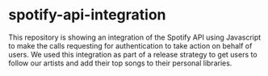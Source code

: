 # spotify-api-integration
This repository is showing an integration of the Spotify API using Javascript to make the calls requesting for authentication to take action on behalf of users. We used this integration as part of a release strategy to get users to follow our artists and add their top songs to their personal libraries. 
